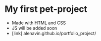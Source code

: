 # My first pet-project

- Made with HTML and CSS
- JS will be added soon
- [link] alenavin.github.io/portfolio_project/

